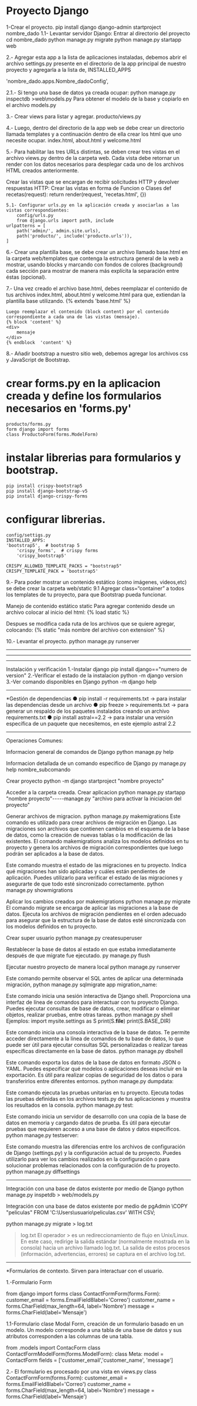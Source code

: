 # Proyecto Django

1-Crear el proyecto.
	pip install django
	django-admin startproject nombre_dado
  1.1- Levantar servidor Django:
  Entrar al directorio del proyecto
    cd nombre_dado
    python manage.py migrate
    python manage.py startapp web

2.- Agregar esta app a la lista de aplicaciones instaladas, debemos abrir el archivo settings.py presente en el directorio de
la app principal de nuestro proyecto y agregarla a la lista de, INSTALLED_APPS

'nombre_dado.apps.Nombre_dadoConfig',

  2.1.- Si tengo una base de datos ya creada ocupar:
  python manage.py inspectdb >web\models.py
  Para obtener el modelo de la base y copiarlo en el archivo models.py


3.- Crear views para listar y agregar.
    producto/views.py
	
4.- Luego, dentro del directorio de la app web se debe crear un directorio llamada templates y a continuación dentro de ella crear los html que uno necesite ocupar.
index.html, about.html y welcome.html

5.- Para habilitar las tres URLs distintas, se deben crear tres vistas en el archivo views.py dentro de la carpeta web. Cada vista debe retornar un render con los datos necesarios para desplegar cada uno de los archivos HTML creados anteriormente.

Crear las vistas que se encargan de recibir solicitudes HTTP y devolver respuestas HTTP:
	Crear las vistas en forma de Funcion o Clases
    def recetas(request):
    return render(request, 'recetas.html', {})
	
	5.1- Configurar urls.py en la aplicación creada y asociarlas a las vistas correspondientes:
	    config/urls.py
	    from django.urls import path, include
    urlpatterns = [
        path('admin/', admin.site.urls),
        path('producto/', include('producto.urls')),
    ]

6.- Crear una plantilla base, se debe crear un archivo llamado base.html en la carpeta web/templates que contenga la estructura
general de la web a mostrar, usando blocks y marcando con fondos de colores (background) cada sección para mostrar de manera más
explícita la separación entre éstas (opcional).

7.- Una vez creado el archivo base.html, debes reemplazar el contenido de tus archivos index.html, about.html y welcome.html para que, extiendan la plantilla base utilizando. 
	{% extends 'base.html' %}
	
    Luego reemplazar el contenido (block content) por el contenido correspondiente a cada una de las vistas (mensaje).
	{% block 'content' %}
	<div>
    	mensaje
	</div>
	{% endblock  'content' %}

8.- Añadir bootstrap a nuestro sitio web, debemos agregar los archivos css y JavaScript de Bootstrap.
# crear forms.py en la aplicacion creada y define los formularios necesarios en 'forms.py'
	producto/forms.py
	form django import forms
	class ProductoForm(forms.ModelForm)
    
# instalar librerias para formularios y bootstrap.
	pip install crispy-bootstrap5
	pip install django-bootstrap-v5
	pip install django-crispy-forms
    
# configurar librerias.
	config/settigs.py
	INSTALLED_APPS:
	'bootstrap5',  # bootstrap 5
    	'crispy_forms',  # crispy forms 
    	'crispy_bootstrap5'

	CRISPY_ALLOWED_TEMPLATE_PACKS = "bootstrap5"
	CRISPY_TEMPLATE_PACK = 'bootstrap5'

9.- Para poder mostrar un contenido estático (como imágenes, videos,etc) se debe crear la carpeta web/static
	9.1 Agregar  class=“container” a todos los templates de tu proyecto, para que Bootstrap pueda funcionar.

Manejo de contenido estático
static
Para agregar contenido desde un archivo colocar al inicio del html:
    {% load static %}
 
Despues se modifica cada ruta de los archivos que se quiere agregar, colocando:
    {% static "más nombre del archivo con extension" %} 

10.- Levantar el proyecto.
      python manage.py runserver
      
-----------------------------------------------------------------------------------------------------------------
-----------------------------------------------------------------------------------------------------------------
-----------------------------------------------------------------------------------------------------------------

Instalación y verificación
1.-Instalar django
  pip install django=="numero de version"
2.-Verificar el estado de la instalacion
  python -m django version
3.-Ver comando disponibles en Django
  python -m django help
  
-----------------------------------------------------------------------------------------------------------------

*Gestión de dependencias
● pip install -r requirements.txt -> para instalar las dependencias desde un archivo
● pip freeze > requirements.txt -> para generar un respaldo de los paquetes instalados creando un
archivo requirements.txt
● pip install astral==2.2 -> para instalar una versión específica de un paquete que necesitemos, en
este ejemplo astral 2.2

-----------------------------------------------------------------------------------------------------------------

Operaciones Comunes:

Informacion general de comandos de Django
	python manage.py help

Informacion detallada de un comando especifico de Django
	py manage.py help nombre_subcomando
 
Crear proyecto
  python -m django startproject "nombre proyecto"

Acceder a la carpeta creada. Crear aplicacion
  python manage.py startapp "nombre proyecto"-----manage.py "archivo para activar la iniciacion del proyecto"

Generar archivos de migracion. 
  python manage.py makemigrations
  Este comando es utilizado para crear archivos de migración en Django. Las migraciones son archivos que contienen cambios en el esquema de la base de datos, como la creación de nuevas tablas o la modificación de las existentes. El comando makemigrations analiza los modelos definidos en tu proyecto y genera los archivos de migración correspondientes que luego podrán ser aplicados a la base de datos.
  
Este comando muestra el estado de las migraciones en tu proyecto. Indica qué migraciones han sido aplicadas y cuáles están pendientes de aplicación. Puedes utilizarlo para verificar el estado de las migraciones y asegurarte de que todo esté sincronizado correctamente.
	python manage.py showmigrations
	
Aplicar los cambios creados por makemigrations
	python manage.py migrate
	El comando migrate se encarga de aplicar las migraciones a la base de datos. Ejecuta los archivos de migración pendientes en el orden adecuado para asegurar que la estructura de la base de datos esté sincronizada con los modelos definidos en tu proyecto.

Crear super usuario
	python manage.py createsuperuser

Restablecer la base de datos al estado en que estaba inmediatamente después de que migrate fue ejecutado.
	py manage.py flush

Ejecutar nuestro proyecto de manera local
	python manage.py runserver

Este comando permite observar el SQL antes de aplicar una determinada migración,
	python manage.py sqlmigrate app migration_name: 

Este comando inicia una sesión interactiva de Django shell. Proporciona una interfaz de línea de comandos para interactuar con tu proyecto Django. Puedes ejecutar consultas de base de datos, crear, modificar o eliminar objetos, realizar pruebas, entre otras tareas.
	python manage.py shell
	Ejemplos:
	import mysite.settings as S
	print(S.__file__)
	print(S.BASE_DIR)

Este comando inicia una consola interactiva de la base de datos. Te permite acceder directamente a la línea de comandos de tu base de datos, lo que puede ser útil para ejecutar consultas SQL personalizadas o realizar tareas específicas directamente en la base de datos.
	python manage.py dbshell

Este comando exporta los datos de la base de datos en formato JSON o YAML. Puedes especificar qué modelos o aplicaciones deseas incluir en la exportación. Es útil para realizar copias de seguridad de los datos o para transferirlos entre diferentes entornos.
	python manage.py dumpdata: 
	
Este comando ejecuta las pruebas unitarias en tu proyecto. Ejecuta todas las pruebas definidas en los archivos tests.py de tus aplicaciones y muestra los resultados en la consola.
	 python manage.py test: 
	 
Este comando inicia un servidor de desarrollo con una copia de la base de datos en memoria y cargando datos de prueba. Es útil para ejecutar pruebas que requieren acceso a una base de datos y datos específicos.
	python manage.py testserver: 
	
Este comando muestra las diferencias entre los archivos de configuración de Django (settings.py) y la configuración actual de tu proyecto. Puedes utilizarlo para ver los cambios realizados en la configuración o para solucionar problemas relacionados con la configuración de tu proyecto.
	python manage.py diffsettings
	
-----------------------------------------------------------------------------------------------------------------

Integración con una base de datos existente por medio de Django
      python manage.py inspetdb > web/models.py

Integración con una base de datos existente por medio de pgAdmin 
\COPY "peliculas" FROM 'C:\Users\usuario\peliculas.csv' WITH CSV;

python manage.py migrate > log.txt
 > log.txt
El operador > es un redireccionamiento de flujo en Unix/Linux.
En este caso, redirige la salida estándar (normalmente mostrada en la consola) hacia un archivo llamado log.txt. La salida de estos procesos (información, advertencias, errores) se captura en el archivo log.txt.

-----------------------------------------------------------------------------------------------------------------

*Formularios de contexto. Sirven para interactuar con el usuario.

1.-Formulario Form

from django import forms
class ContactFormForm(forms.Form):
    customer_email = forms.EmailField8label='Correo')
    customer_name = forms.CharField(max_length=64, label='Nombre')
    message = forms.CharField(label='Mensaje')

1.1-Formulario clase Modal Form, creación de un formulario basado en un modelo. Un modelo corresponde a una tabla de una base de datos y sus atributos corresponden a las columnas de una tabla.

from .models import ContacForm
class ContactFormModelForm(forms.ModelForm):
    class Meta:
        model = ContactForm
        fields = ['customer_email','customer_name', 'message']

2.- El formulario es procesado por una vista en views.py
class ContactFormForm(forms.Form):
    customer_email = forms.EmailField8label='Correo')
    customer_name = forms.CharField(max_length=64, label='Nombre')
    message = forms.CharField(label='Mensaje')